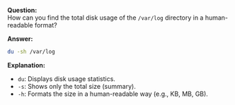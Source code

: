 **Question:**  
How can you find the total disk usage of the `/var/log` directory in a human-readable format?

**Answer:**
```sh
du -sh /var/log
```

**Explanation:**
- `du`: Displays disk usage statistics.
- `-s`: Shows only the total size (summary).
- `-h`: Formats the size in a human-readable way (e.g., KB, MB, GB).